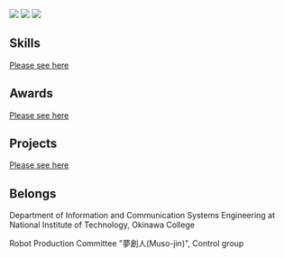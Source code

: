 ![](http://github-profile-summary-cards.vercel.app/api/cards/profile-details?username=wassy310&theme=dracula)
![](http://github-profile-summary-cards.vercel.app/api/cards/most-commit-language?username=wassy310&theme=dracula)
![](http://github-profile-summary-cards.vercel.app/api/cards/stats?username=wassy310&theme=dracula)

## Skills
[Please see here](https://github.com/wassy310/wassy310/blob/main/SKILL.md)

## Awards
[Please see here](https://github.com/wassy310/wassy310/blob/main/AWARDS.md)

## Projects
[Please see here](https://github.com/wassy310/wassy310/blob/main/PROJECT.md)

## Belongs
Department of Information and Communication Systems Engineering at National Institute of Technology, Okinawa College

Robot Production Committee "夢創人(Muso-jin)", Control group
